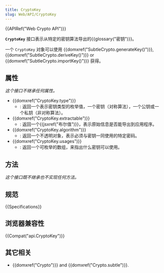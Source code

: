 ```yaml
---
title: CryptoKey
slug: Web/API/CryptoKey
---
```


{{APIRef("Web Crypto API")}}

**`CryptoKey`** 接口表示从特定的密钥算法导出的{{glossary("密钥")}}。

一个 `CryptoKey` 对象可以使用 {{domxref("SubtleCrypto.generateKey()")}}, {{domxref("SubtleCrypto.deriveKey()")}} or {{domxref("SubtleCrypto.importKey()")}} 获得。

## 属性

_这个接口不继承任何属性。_

- {{domxref("CryptoKey.type")}}
  - : 返回一个表示密钥类型的枚举值，一个密钥（对称算法），一个公钥或一个私钥（非对称算法）。
- {{domxref("CryptoKey.extractable")}}
  - : 返回一个{{jsxref("布尔值")}}，表示原始信息是否能导出到应用程序。
- {{domxref("CryptoKey.algorithm")}}
  - : 返回一个不透明对象，表示必须与密钥一同使用的特定密码。
- {{domxref("CryptoKey.usages")}}
  - : 返回一个可枚举的数组，来指出什么密钥可以使用。

## 方法

_这个接口既不继承也不实现任何方法。_

## 规范

{{Specifications}}

## 浏览器兼容性

{{Compat("api.CryptoKey")}}

## 其它相关

- {{domxref("Crypto")}} and {{domxref("Crypto.subtle")}}.
